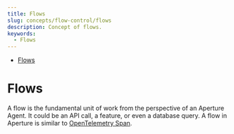 ```yaml
---
title: Flows
slug: concepts/flow-control/flows
description: Concept of flows.
keywords:
  - Flows
---
```


<!-- @import "[TOC]" {cmd="toc" depthFrom=1 depthTo=6 orderedList=false} -->

<!-- code_chunk_output -->

- [Flows](#flows)

<!-- /code_chunk_output -->

# Flows

A flow is the fundamental unit of work from the perspective of an Aperture
Agent. It could be an API call, a feature, or even a database query. A flow in
Aperture is similar to
[OpenTelemetry Span](https://opentelemetry.io/docs/reference/specification/trace/api/#span).
